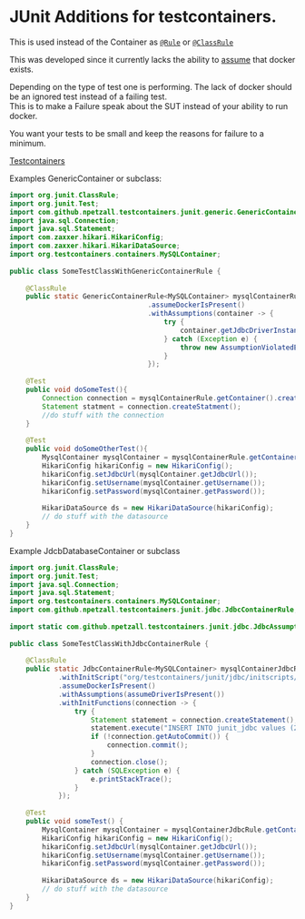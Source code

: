# JUnit Additions for testcontainers.

This is used instead of the Container as [`@Rule`](http://junit.org/junit4/javadoc/latest/org/junit/Rule.html) or [`@ClassRule`](http://junit.org/junit4/javadoc/latest/org/junit/ClassRule.html)

This was developed since it currently lacks the ability to [assume](http://junit.org/junit4/javadoc/latest/org/junit/Assume.html) that docker exists.

Depending on the type of test one is performing. The lack of docker should be an ignored test instead of a failing test.  
This is to make a Failure speak about the SUT instead of your ability to run docker.

You want your tests to be small and keep the reasons for failure to a minimum.

[Testcontainers](https://github.com/testcontainers/testcontainers-java)

Examples GenericContainer or subclass:
```java
import org.junit.ClassRule;
import org.junit.Test;
import com.github.npetzall.testcontainers.junit.generic.GenericContainerRule;
import java.sql.Connection;
import java.sql.Statement;
import com.zaxxer.hikari.HikariConfig;
import com.zaxxer.hikari.HikariDataSource;
import org.testcontainers.containers.MySQLContainer;
  
public class SomeTestClassWithGenericContainerRule {  
  
    @ClassRule
    public static GenericContainerRule<MySQLContainer> mysqlContainerRule = new GenericContainerRule<>(() -> new MySQLContainer())
                                  .assumeDockerIsPresent()
                                  .withAssumptions(container -> {
                                      try {
                                          container.getJdbcDriverInstance();
                                      } catch (Exception e) {
                                          throw new AssumptionViolatedException("No driver");
                                      }
                                  });
    
    @Test
    public void doSomeTest(){
        Connection connection = mysqlContainerRule.getContainer().createConnetion("");
        Statement statment = connection.createStatment();
        //do stuff with the connection
    }
      
    @Test
    public void doSomeOtherTest(){
        MysqlContainer mysqlContainer = mysqlContainerRule.getContainer();
        HikariConfig hikariConfig = new HikariConfig();
        hikariConfig.setJdbcUrl(mysqlContainer.getJdbcUrl());
        hikariConfig.setUsername(mysqlContainer.getUsername());
        hikariConfig.setPassword(mysqlContainer.getPassword());
    
        HikariDataSource ds = new HikariDataSource(hikariConfig);
        // do stuff with the datasource
    }
}
```

Example JdcbDatabaseContainer or subclass
```java
import org.junit.ClassRule;
import org.junit.Test;
import java.sql.Connection;
import java.sql.Statement;
import org.testcontainers.containers.MySQLContainer;
import com.github.npetzall.testcontainers.junit.jdbc.JdbcContainerRule;
  
import static com.github.npetzall.testcontainers.junit.jdbc.JdbcAssumptions.assumeDriverIsPresent;
  
public class SomeTestClassWithJdbcContainerRule {
    
    @ClassRule
    public static JdbcContainerRule<MySQLContainer> mysqlContainerJdbcRule = new JdbcContainerRule<>(() -> new MySQLContainer())
            .withInitScript("org/testcontainers/junit/jdbc/initscripts/mysqlInitScript.sql")
            .assumeDockerIsPresent()
            .withAssumptions(assumeDriverIsPresent())
            .withInitFunctions(connection -> {
                try {
                    Statement statement = connection.createStatement();
                    statement.execute("INSERT INTO junit_jdbc values (2, 'added by function');");
                    if (!connection.getAutoCommit()) {
                        connection.commit();
                    }
                    connection.close();
                } catch (SQLException e) {
                    e.printStackTrace();
                }
            });
    
    @Test
    public void someTest() {
        MysqlContainer mysqlContainer = mysqlContainerJdbcRule.getContainer();
        HikariConfig hikariConfig = new HikariConfig();
        hikariConfig.setJdbcUrl(mysqlContainer.getJdbcUrl());
        hikariConfig.setUsername(mysqlContainer.getUsername());
        hikariConfig.setPassword(mysqlContainer.getPassword());
    
        HikariDataSource ds = new HikariDataSource(hikariConfig);
        // do stuff with the datasource
    }
}
```